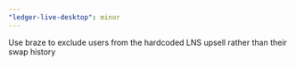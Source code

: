 ```yaml
---
"ledger-live-desktop": minor
---
```


Use braze to exclude users from the hardcoded LNS upsell rather than their swap history
